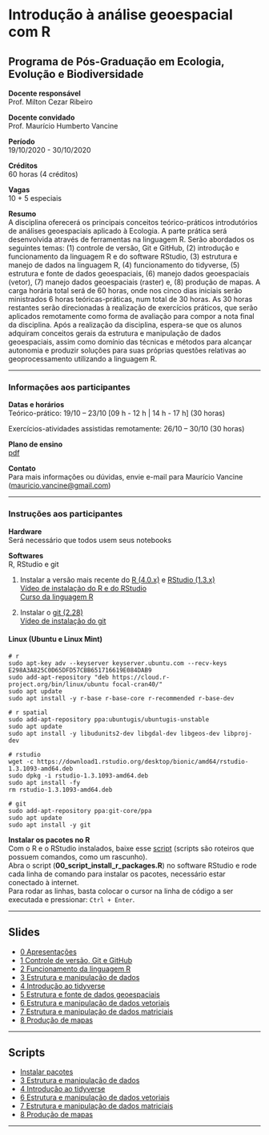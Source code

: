 # Introdução à análise geoespacial com R

## Programa de Pós-Graduação em Ecologia, Evolução e Biodiversidade

**Docente responsável** <br>
Prof. Milton Cezar Ribeiro

**Docente convidado** <br>
Prof. Maurício Humberto Vancine

**Período** <br>19/10/2020 - 30/10/2020

**Créditos** <br>
60 horas (4 créditos)

**Vagas** <br>
10 + 5 especiais

**Resumo** <br>A disciplina oferecerá os principais conceitos teórico-práticos introdutórios de análises geoespaciais aplicado à Ecologia. A parte prática será desenvolvida através de ferramentas na linguagem R. Serão abordados os seguintes temas: (1) controle de versão, Git e GitHub, (2) introdução e funcionamento da linguagem R e do software RStudio, (3) estrutura e manejo de dados na linguagem R, (4) funcionamento do tidyverse, (5) estrutura e fonte de dados geoespaciais, (6) manejo dados geoespaciais (vetor), (7) manejo dados geoespaciais (raster) e, (8) produção de mapas. A carga horária total será de 60 horas, onde nos cinco dias iniciais serão ministrados 6 horas teóricas-práticas, num total de 30 horas. As 30 horas restantes serão direcionadas à realização de exercícios práticos, que serão aplicados remotamente como forma de avaliação para compor a nota final da disciplina. Após a realização da disciplina, espera-se que os alunos adquiram conceitos gerais da estrutura e manipulação de dados geoespaciais, assim como domínio das técnicas e métodos para alcançar autonomia e produzir soluções para suas próprias questões relativas ao geoprocessamento utilizando a linguagem R.

---

### Informações aos participantes

**Datas e horários** <br>
Teórico-prático: 19/10 – 23/10 [09 h - 12 h | 14 h - 17 h] (30 horas)

Exercícios-atividades assistidas remotamente: 26/10 – 30/10 (30 horas)

**Plano de ensino** <br> 
[pdf](https://github.com/mauriciovancine/disciplina-analise-geoespacial-r/blob/master/00_plano_ensino/plano_ensino_analise_geoespacial_r.pdf)

**Contato** <br>
Para mais informações ou dúvidas, envie e-mail para Maurício Vancine (mauricio.vancine@gmail.com)

---

### Instruções aos participantes

**Hardware** <br>
Será necessário que todos usem seus notebooks

**Softwares**<br>
R, RStudio e git <br>

1. Instalar a versão mais recente do [R (4.0.x)](https://www.r-project.org) e [RStudio (1.3.x)](https://www.rstudio.com) <br>
   [Vídeo de instalação do R e do RStudio](https://youtu.be/l1bWvZMNMCM) <br>
   [Curso da linguagem R](https://www.youtube.com/playlist?list=PLucm8g_ezqNq0RMHvzZ8M32xhopFhmsr6)

   

2. Instalar o [git (2.28)](https://git-scm.com/downloads)<br>
   [Vídeo de instalação do git](https://youtu.be/QSfHNEiBd2k) <br>

#### Linux (Ubuntu e Linux Mint)

```
# r
sudo apt-key adv --keyserver keyserver.ubuntu.com --recv-keys E298A3A825C0D65DFD57CBB651716619E084DAB9
sudo add-apt-repository "deb https://cloud.r-project.org/bin/linux/ubuntu focal-cran40/"
sudo apt update
sudo apt install -y r-base r-base-core r-recommended r-base-dev

# r spatial
sudo add-apt-repository ppa:ubuntugis/ubuntugis-unstable
sudo apt update
sudo apt install -y libudunits2-dev libgdal-dev libgeos-dev libproj-dev

# rstudio
wget -c https://download1.rstudio.org/desktop/bionic/amd64/rstudio-1.3.1093-amd64.deb
sudo dpkg -i rstudio-1.3.1093-amd64.deb
sudo apt install -fy
rm rstudio-1.3.1093-amd64.deb

# git
sudo add-apt-repository ppa:git-core/ppa 
sudo apt update
sudo apt install -y git

```

**Instalar os pacotes no R** <br>
Com o R e o RStudio instalados, baixe esse [script](https://github.com/mauriciovancine/disciplina-analise-geoespacial-r/blob/master/02_scripts/00_script_install_packages.R) (scripts são roteiros que possuem comandos, como um rascunho). <br>
Abra o script (**00_script_install_r_packages.R**) no software RStudio e rode cada linha de comando para instalar os pacotes, necessário estar conectado à internet. <br>
Para rodar as linhas, basta colocar o cursor na linha de código a ser executada e pressionar: `Ctrl + Enter`.


---

## Slides

- [0 Apresentações](https://mauriciovancine.github.io/disciplina-analise-geoespacial-r/01_aulas/00_pres_intro_geocomp_r.html)
- [1 Controle de versão, Git e GitHub](https://mauriciovancine.github.io/disciplina-analise-geoespacial-r/01_aulas/01_pres_intro_geocomp_r.html)
- [2 Funcionamento da linguagem R](https://mauriciovancine.github.io/disciplina-analise-geoespacial-r/01_aulas/02_pres_intro_geocomp_r.html)
- [3 Estrutura e manipulação de dados](https://mauriciovancine.github.io/disciplina-analise-geoespacial-r/01_aulas/03_pres_intro_geocomp_r.html)
- [4 Introdução ao tidyverse](https://mauriciovancine.github.io/disciplina-analise-geoespacial-r/01_aulas/04_pres_intro_geocomp_r.html)
- [5 Estrutura e fonte de dados geoespaciais](https://mauriciovancine.github.io/disciplina-analise-geoespacial-r/01_aulas/05_pres_intro_geocomp_r.html)
- [6 Estrutura e manipulação de dados vetoriais](https://mauriciovancine.github.io/disciplina-analise-geoespacial-r/01_aulas/06_pres_intro_geocomp_r.html)
- [7 Estrutura e manipulação de dados matriciais](https://mauriciovancine.github.io/disciplina-analise-geoespacial-r/01_aulas/07_pres_intro_geocomp_r.html)
- [8 Produção de mapas](https://mauriciovancine.github.io/disciplina-analise-geoespacial-r/01_aulas/08_pres_intro_geocomp_r.html)

---

## Scripts

- [Instalar pacotes](https://github.com/mauriciovancine/disciplina-analise-geoespacial-r/blob/master/02_scripts/00_script_install_packages.R)
- [3 Estrutura e manipulação de dados](https://github.com/mauriciovancine/disciplina-analise-geoespacial-r/blob/master/02_scripts/03_script_intro_geocomp_r.R)
- [4 Introdução ao tidyverse](https://github.com/mauriciovancine/disciplina-analise-geoespacial-r/blob/master/02_scripts/04_script_intro_geocomp_r.R)
- [6 Estrutura e manipulação de dados vetoriais](https://github.com/mauriciovancine/disciplina-analise-geoespacial-r/blob/master/02_scripts/06_script_intro_geocomp_r.R)
- [7 Estrutura e manipulação de dados matriciais](https://github.com/mauriciovancine/disciplina-analise-geoespacial-r/blob/master/02_scripts/07_script_intro_geocomp_r.R)
- [8 Produção de mapas](https://github.com/mauriciovancine/disciplina-analise-geoespacial-r/blob/master/02_scripts/08_script_intro_geocomp_r.R)

---